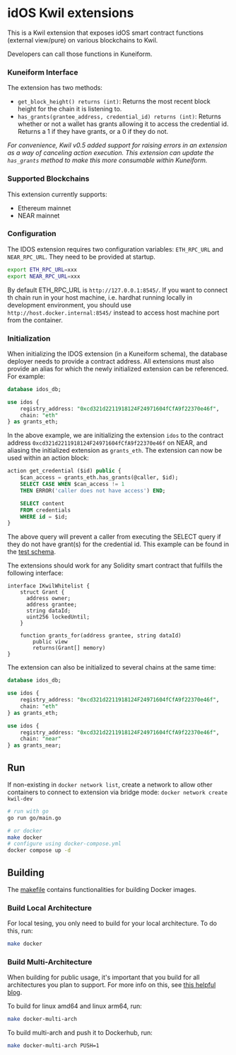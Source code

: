 # idOS Kwil extensions

This is a Kwil extension that exposes idOS smart contract functions (external view/pure) on various blockchains to Kwil.

Developers can call those functions in Kuneiform.

### Kuneiform Interface

The extension has two methods:

- `get_block_height() returns (int)`: Returns the most recent block height for the chain it is listening to.
- `has_grants(grantee_address, credential_id) returns (int)`: Returns whether or not a wallet has grants allowing it to access the credential id.  Returns a 1 if they have grants, or a 0 if they do not.

_For convenience, Kwil v0.5 added support for raising errors in an extension as a way of canceling action execution.  This extension can update the `has_grants` method to make this more consumable within Kuneiform._

### Supported Blockchains

This extension currently supports:

- Ethereum mainnet
- NEAR mainnet

### Configuration

The IDOS extension requires two configuration variables: `ETH_RPC_URL` and `NEAR_RPC_URL`.  They need to be provided at startup.

```bash
export ETH_RPC_URL=xxx
export NEAR_RPC_URL=xxx
```
By default ETH_RPC_URL is `http://127.0.0.1:8545/`. If you want to connect th chain run in your host machine, i.e. hardhat running locally in development environment, you should use `http://host.docker.internal:8545/` instead to access host machine port from the container.


### Initialization

When initializing the IDOS extension (in a Kuneiform schema), the database deployer needs to provide a contract address.  All extensions must also provide an alias for which the newly initialized extension can be referenced.  For example:

```SQL
database idos_db;

use idos {
    registry_address: "0xcd321d2211918124F24971604fCfA9f22370e46f",
    chain: "eth"
} as grants_eth;
```

In the above example, we are initializing the extension `idos` to the contract address `0xcd321d2211918124F24971604fCfA9f22370e46f` on NEAR, and aliasing the initialized extension as `grants_eth`.  The extension can now be used within an action block:

```SQL
action get_credential ($id) public {
    $can_access = grants_eth.has_grants(@caller, $id);
    SELECT CASE WHEN $can_access != 1
    THEN ERROR('caller does not have access') END;

    SELECT content
    FROM credentials
    WHERE id = $id;
}
```

The above query will prevent a caller from executing the SELECT query if they do not have grant(s) for the credential id.  This example can be found in the [test schema](./schemas/idos.kf).

The extensions should work for any Solidity smart contract that fulfills the following interface:

```TS
interface IKwilWhitelist {
    struct Grant {
      address owner;
      address grantee;
      string dataId;
      uint256 lockedUntil;
    }

    function grants_for(address grantee, string dataId)
        public view
        returns(Grant[] memory)
}
```

The extension can also be initialized to several chains at the same time:

```SQL
database idos_db;

use idos {
    registry_address: "0xcd321d2211918124F24971604fCfA9f22370e46f",
    chain: "eth"
} as grants_eth;

use idos {
    registry_address: "0xcd321d2211918124F24971604fCfA9f22370e46f",
    chain: "near"
} as grants_near;
```

## Run
If non-existing in `docker network list`, create a network to allow other containers to connect to extension via bridge mode: `docker network create kwil-dev`

```bash
# run with go
go run go/main.go

# or docker
make docker
# configure using docker-compose.yml
docker compose up -d
```

## Building

The [makefile](<./makefile>) contains functionalities for building Docker images.

### Build Local Architecture

For local tesing, you only need to build for your local architecture.  To do this, run:

```bash
make docker
```

### Build Multi-Architecture

When building for public usage, it's important that you build for all architectures you plan to support. For more info on this, see [this helpful blog](<https://www.thorsten-hans.com/how-to-build-multi-arch-docker-images-with-ease/>).

To build for linux amd64 and linux arm64, run:

```bash
make docker-multi-arch
```

To build multi-arch and push it to Dockerhub, run:

```bash
make docker-multi-arch PUSH=1
```
